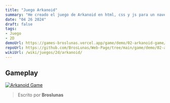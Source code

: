 ```yaml
---
title: "Juego Arkanoid"
summary: "He creado el juego de Arkanoid en html, css y js para un navegador"
date: "04 26 2024"
draft: false
tags:
- Juego
- 2D
demoUrl: https://games-broslunas.vercel.app/game/demo/02-arkanoid-game/
repoUrl: https://github.com/BrosLunas/Web-Page/tree/main/game/demo/02-arkanoid-game
wikiUrl: /wiki/juegos/2d/arkanoid/
---
```


## Gameplay
[![Arkanoid Game](/img/games/arkanoid.png)](/video/gameplay/arkanoid.mp4)

> Escrito por **Broslunas**
